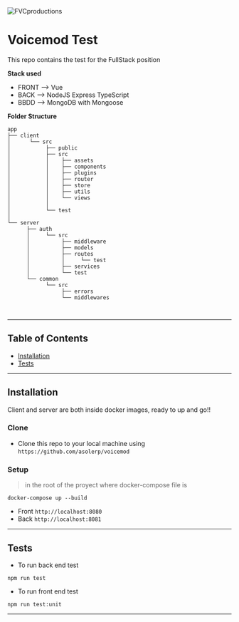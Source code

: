<img src="https://media-exp1.licdn.com/dms/image/C4E0BAQEUMY9i06oiyQ/company-logo_200_200/0?e=2159024400&v=beta&t=urVuhM80wvBZ9QOYAwkuKQoVVryAWm1ZeuKvYzmvo74" title="Voicemod" alt="FVCproductions">


# Voicemod Test

This repo contains the test for the FullStack position

**Stack used**

- FRONT --> Vue
- BACK --> NodeJS Express TypeScript
- BBDD --> MongoDB with Mongoose

**Folder Structure**
```
app
├── client
│      └── src      
│           ├── public
│           ├── src
│           │    ├── assets
│           │    ├── components
│           │    ├── plugins 
│           │    ├── router
│           │    ├── store
│           │    ├── utils
│           │    └── views
│           │
│           └── test
│               
└── server
      ├── auth
      │     └── src      
      │          ├── middleware
      │          ├── models
      │          ├── routes
      │          │     └── test  
      │          ├── services
      │          └── test  
      └── common      
            └── src 
                 ├── errors
                 └── middlewares

    

```
---

## Table of Contents

- [Installation](#installation)
- [Tests](#tests)

---

## Installation

Client and server are both inside docker images, ready to up and go!!

### Clone

- Clone this repo to your local machine using `https://github.com/asolerp/voicemod`

### Setup

> in the root of the proyect where docker-compose file is

```shell
docker-compose up --build
```

- Front `http://localhost:8080`
- Back `http://localhost:8081`

---

## Tests

- To run back end test
```shell
npm run test
```
- To run front end test
```shell
npm run test:unit
```

---

